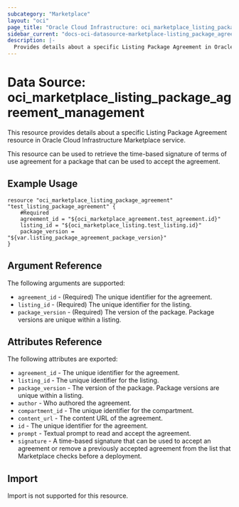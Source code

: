 ```yaml
---
subcategory: "Marketplace"
layout: "oci"
page_title: "Oracle Cloud Infrastructure: oci_marketplace_listing_package_agreement"
sidebar_current: "docs-oci-datasource-marketplace-listing_package_agreement"
description: |-
  Provides details about a specific Listing Package Agreement in Oracle Cloud Infrastructure Marketplace service
---
```


# Data Source: oci_marketplace_listing_package_agreement_management
This resource provides details about a specific Listing Package Agreement resource in Oracle Cloud Infrastructure Marketplace service.

This resource can be used to retrieve the time-based signature of terms of use agreement for a package that can be used to
accept the agreement.


## Example Usage

```hcl
resource "oci_marketplace_listing_package_agreement" "test_listing_package_agreement" {
	#Required
	agreement_id = "${oci_marketplace_agreement.test_agreement.id}"
	listing_id = "${oci_marketplace_listing.test_listing.id}"
	package_version = "${var.listing_package_agreement_package_version}"
}
```

## Argument Reference

The following arguments are supported:

* `agreement_id` - (Required) The unique identifier for the agreement.
* `listing_id` - (Required) The unique identifier for the listing.
* `package_version` - (Required) The version of the package. Package versions are unique within a listing.


## Attributes Reference

The following attributes are exported:

* `agreement_id` - The unique identifier for the agreement.
* `listing_id` - The unique identifier for the listing.
* `package_version` - The version of the package. Package versions are unique within a listing.
* `author` - Who authored the agreement.
* `compartment_id` - The unique identifier for the compartment.
* `content_url` - The content URL of the agreement.
* `id` - The unique identifier for the agreement.
* `prompt` - Textual prompt to read and accept the agreement.
* `signature` - A time-based signature that can be used to accept an agreement or remove a previously accepted agreement from the list that Marketplace checks before a deployment. 

## Import

Import is not supported for this resource.